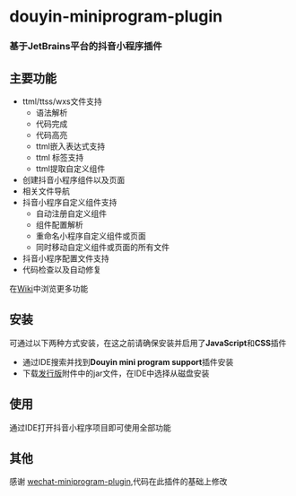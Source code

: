 douyin-miniprogram-plugin
=========================

### 基于JetBrains平台的抖音小程序插件 

主要功能
---
- ttml/ttss/wxs文件支持
    - 语法解析
    - 代码完成
    - 代码高亮
    - ttml嵌入表达式支持
    - ttml <sjs> 标签支持
    - ttml提取自定义组件
- 创建抖音小程序组件以及页面
- 相关文件导航
- 抖音小程序自定义组件支持
    - 自动注册自定义组件
    - 组件配置解析
    - 重命名小程序自定义组件或页面
    - 同时移动自定义组件或页面的所有文件
- 抖音小程序配置文件支持
- 代码检查以及自动修复

在[Wiki](https://github.com/sugood/douyin-miniprogram-plugin/wikis)中浏览更多功能

安装
---
可通过以下两种方式安装，在这之前请确保安装并启用了**JavaScript**和**CSS**插件
- 通过IDE搜索并找到**Douyin mini program support**插件安装
- 下载[发行版](https://github.com/sugood/douyin-miniprogram-plugin/releases)附件中的jar文件，在IDE中选择从磁盘安装

使用
---
通过IDE打开抖音小程序项目即可使用全部功能

其他
---
感谢 [wechat-miniprogram-plugin](https://plugins.jetbrains.com/plugin/13396-wechat-mini-program-support),代码在此插件的基础上修改
